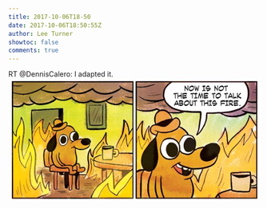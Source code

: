 ```yaml
---
title: 2017-10-06T18-50
date: 2017-10-06T18:50:55Z
author: Lee Turner
showtoc: false
comments: true
---
```


RT @DennisCalero: I adapted it. ![](/img/x//916375233208176641-DLXki2oUQAAzrEv.jpg)

